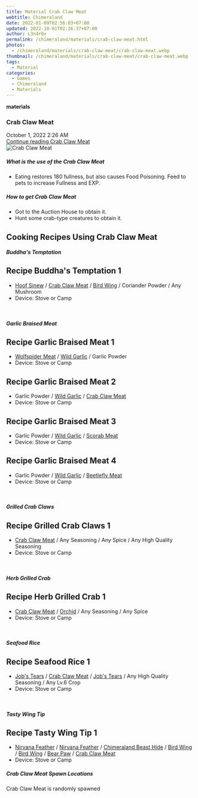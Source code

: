 ```yaml
---
title: Material Crab Claw Meat
webtitle: Chimeraland
date: 2022-01-09T02:56:03+07:00
updated: 2022-10-01T02:26:37+07:00
author: L3n4r0x
permalink: /chimeraland/materials/crab-claw-meat.html
photos:
  - /chimeraland/materials/crab-claw-meat/crab-claw-meat.webp
thumbnail: /chimeraland/materials/crab-claw-meat/crab-claw-meat.webp
tags:
  - Material
categories:
  - Games
  - Chimeraland
  - Materials
---
```


<section id="bootstrap-wrapper">
  <link
    rel="stylesheet"
    href="https://cdn.statically.io/gh/dimaslanjaka/Web-Manajemen/40ac3225/css/bootstrap-4.5-wrapper.css"
  />
  <div
    class="row g-0 border rounded overflow-hidden flex-md-row mb-4 shadow-sm position-relative"
  >
    <div class="col p-4 d-flex flex-column position-static">
      <strong class="d-inline-block mb-2 text-success">materials</strong>
      <h3 class="mb-0">Crab Claw Meat</h3>
      <div class="mb-1 text-muted">October 1, 2022 2:26 AM</div>
      <a
        href="/chimeraland/materials/crab-claw-meat.html"
        class="stretched-link d-none"
        >Continue reading Crab Claw Meat</a
      >
    </div>
    <div class="col-auto d-none d-lg-block">
      <img
        src="/chimeraland/materials/crab-claw-meat/crab-claw-meat.webp"
        alt="Crab Claw Meat"
      />
    </div>
  </div>
  <div class="row">
    <div class="col-lg-6 col-12 mb-2">
      <div class="card">
        <div class="card-body">
          <h5 class="card-title">What is the use of the Crab Claw Meat</h5>
          <div class="card-text">
            <ul>
              <li>
                Eating restores 180 fullness, but also causes Food Poisoning.
                Feed to pets to increase Fullness and EXP.
              </li>
            </ul>
          </div>
        </div>
      </div>
    </div>
    <div class="col-lg-6 col-12 mb-2">
      <div class="card">
        <div class="card-body">
          <h5 class="card-title">How to get Crab Claw Meat</h5>
          <div class="card-text">
            <ul>
              <li>Got to the Auction House to obtain it.</li>
              <li>Hunt some crab-type creatures to obtain it.</li>
            </ul>
          </div>
        </div>
      </div>
    </div>
    <div class="col-lg-6 col-12 mb-2">
      <h2 id="cookable">Cooking Recipes Using Crab Claw Meat</h2>
      <div id="recipe-buddhas-temptation">
        <h5 id="item-buddhas-temptation">Buddha&#x27;s Temptation</h5>
        <div class="mb-2">
          <div class="card">
            <div class="card-body">
              <h2 class="card-title fs-5">Recipe Buddha&#x27;s Temptation 1</h2>
              <div class="card-text">
                <ul>
                  <li>
                    <a
                      class="text-decoration-none"
                      href="/chimeraland/materials/hoof-sinew.html"
                      >Hoof Sinew</a
                    ><span> / </span
                    ><a
                      class="text-decoration-none"
                      href="/chimeraland/materials/crab-claw-meat.html"
                      >Crab Claw Meat</a
                    ><span> / </span
                    ><a
                      class="text-decoration-none"
                      href="/chimeraland/materials/bird-wing.html"
                      >Bird Wing</a
                    ><span> / </span>Coriander Powder<span> / </span>Any
                    Mushroom
                  </li>
                  <li>Device: Stove or Camp</li>
                </ul>
              </div>
            </div>
          </div>
        </div>
      </div>
      <br />
      <div id="recipe-garlic-braised-meat">
        <h5 id="item-garlic-braised-meat">Garlic Braised Meat</h5>
        <div class="mb-2">
          <div class="card">
            <div class="card-body">
              <h2 class="card-title fs-5">Recipe Garlic Braised Meat 1</h2>
              <div class="card-text">
                <ul>
                  <li>
                    <a
                      class="text-decoration-none"
                      href="/chimeraland/materials/wolfspider-meat.html"
                      >Wolfspider Meat</a
                    ><span> / </span
                    ><a
                      class="text-decoration-none"
                      href="/chimeraland/materials/wild-garlic.html"
                      >Wild Garlic</a
                    ><span> / </span>Garlic Powder
                  </li>
                  <li>Device: Stove or Camp</li>
                </ul>
              </div>
            </div>
          </div>
        </div>
        <div class="mb-2">
          <div class="card">
            <div class="card-body">
              <h2 class="card-title fs-5">Recipe Garlic Braised Meat 2</h2>
              <div class="card-text">
                <ul>
                  <li>
                    Garlic Powder<span> / </span
                    ><a
                      class="text-decoration-none"
                      href="/chimeraland/materials/wild-garlic.html"
                      >Wild Garlic</a
                    ><span> / </span
                    ><a
                      class="text-decoration-none"
                      href="/chimeraland/materials/crab-claw-meat.html"
                      >Crab Claw Meat</a
                    >
                  </li>
                  <li>Device: Stove or Camp</li>
                </ul>
              </div>
            </div>
          </div>
        </div>
        <div class="mb-2">
          <div class="card">
            <div class="card-body">
              <h2 class="card-title fs-5">Recipe Garlic Braised Meat 3</h2>
              <div class="card-text">
                <ul>
                  <li>
                    Garlic Powder<span> / </span
                    ><a
                      class="text-decoration-none"
                      href="/chimeraland/materials/wild-garlic.html"
                      >Wild Garlic</a
                    ><span> / </span
                    ><a
                      class="text-decoration-none"
                      href="/chimeraland/materials/scorab-meat.html"
                      >Scorab Meat</a
                    >
                  </li>
                  <li>Device: Stove or Camp</li>
                </ul>
              </div>
            </div>
          </div>
        </div>
        <div class="mb-2">
          <div class="card">
            <div class="card-body">
              <h2 class="card-title fs-5">Recipe Garlic Braised Meat 4</h2>
              <div class="card-text">
                <ul>
                  <li>
                    Garlic Powder<span> / </span
                    ><a
                      class="text-decoration-none"
                      href="/chimeraland/materials/wild-garlic.html"
                      >Wild Garlic</a
                    ><span> / </span
                    ><a
                      class="text-decoration-none"
                      href="/chimeraland/materials/beetlefly-meat.html"
                      >Beetlefly Meat</a
                    >
                  </li>
                  <li>Device: Stove or Camp</li>
                </ul>
              </div>
            </div>
          </div>
        </div>
      </div>
      <br />
      <div id="recipe-grilled-crab-claws">
        <h5 id="item-grilled-crab-claws">Grilled Crab Claws</h5>
        <div class="mb-2">
          <div class="card">
            <div class="card-body">
              <h2 class="card-title fs-5">Recipe Grilled Crab Claws 1</h2>
              <div class="card-text">
                <ul>
                  <li>
                    <a
                      class="text-decoration-none"
                      href="/chimeraland/materials/crab-claw-meat.html"
                      >Crab Claw Meat</a
                    ><span> / </span>Any Seasoning<span> / </span>Any Spice<span>
                      / </span
                    >Any High Quality Seasoning
                  </li>
                  <li>Device: Stove or Camp</li>
                </ul>
              </div>
            </div>
          </div>
        </div>
      </div>
      <br />
      <div id="recipe-herb-grilled-crab">
        <h5 id="item-herb-grilled-crab">Herb Grilled Crab</h5>
        <div class="mb-2">
          <div class="card">
            <div class="card-body">
              <h2 class="card-title fs-5">Recipe Herb Grilled Crab 1</h2>
              <div class="card-text">
                <ul>
                  <li>
                    <a
                      class="text-decoration-none"
                      href="/chimeraland/materials/crab-claw-meat.html"
                      >Crab Claw Meat</a
                    ><span> / </span
                    ><a
                      class="text-decoration-none"
                      href="/chimeraland/materials/orchid.html"
                      >Orchid</a
                    ><span> / </span>Any Seasoning<span> / </span>Any Spice
                  </li>
                  <li>Device: Stove or Camp</li>
                </ul>
              </div>
            </div>
          </div>
        </div>
      </div>
      <br />
      <div id="recipe-seafood-rice">
        <h5 id="item-seafood-rice">Seafood Rice</h5>
        <div class="mb-2">
          <div class="card">
            <div class="card-body">
              <h2 class="card-title fs-5">Recipe Seafood Rice 1</h2>
              <div class="card-text">
                <ul>
                  <li>
                    <a
                      class="text-decoration-none"
                      href="/chimeraland/materials/job&#x27;s-tears.html"
                      >Job&#x27;s Tears</a
                    ><span> / </span
                    ><a
                      class="text-decoration-none"
                      href="/chimeraland/materials/crab-claw-meat.html"
                      >Crab Claw Meat</a
                    ><span> / </span
                    ><a
                      class="text-decoration-none"
                      href="/chimeraland/materials/job&#x27;s-tears.html"
                      >Job&#x27;s Tears</a
                    ><span> / </span>Any High Quality Seasoning<span> / </span
                    >Any Lv.6 Crop
                  </li>
                  <li>Device: Stove or Camp</li>
                </ul>
              </div>
            </div>
          </div>
        </div>
      </div>
      <br />
      <div id="recipe-tasty-wing-tip">
        <h5 id="item-tasty-wing-tip">Tasty Wing Tip</h5>
        <div class="mb-2">
          <div class="card">
            <div class="card-body">
              <h2 class="card-title fs-5">Recipe Tasty Wing Tip 1</h2>
              <div class="card-text">
                <ul>
                  <li>
                    <a
                      class="text-decoration-none"
                      href="/chimeraland/materials/nirvana-feather.html"
                      >Nirvana Feather</a
                    ><span> / </span
                    ><a
                      class="text-decoration-none"
                      href="/chimeraland/materials/nirvana-feather.html"
                      >Nirvana Feather</a
                    ><span> / </span
                    ><a
                      class="text-decoration-none"
                      href="/chimeraland/materials/chimeraland-beast-hide.html"
                      >Chimeraland Beast Hide</a
                    ><span> / </span
                    ><a
                      class="text-decoration-none"
                      href="/chimeraland/materials/bird-wing.html"
                      >Bird Wing</a
                    ><span> / </span
                    ><a
                      class="text-decoration-none"
                      href="/chimeraland/materials/bird-wing.html"
                      >Bird Wing</a
                    ><span> / </span
                    ><a
                      class="text-decoration-none"
                      href="/chimeraland/materials/bear-paw.html"
                      >Bear Paw</a
                    ><span> / </span
                    ><a
                      class="text-decoration-none"
                      href="/chimeraland/materials/crab-claw-meat.html"
                      >Crab Claw Meat</a
                    >
                  </li>
                  <li>Device: Stove or Camp</li>
                </ul>
              </div>
            </div>
          </div>
        </div>
      </div>
    </div>
    <div class="col-12 mb-2">
      <h5>Crab Claw Meat Spawn Locations</h5>
      <p>Crab Claw Meat is randomly spawned</p>
    </div>
  </div>
</section>